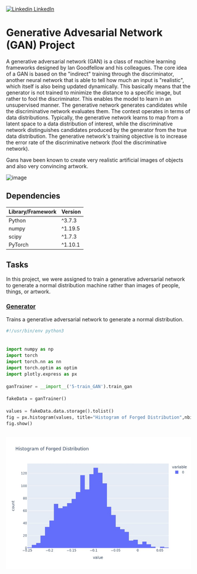 [![Linkedin](https://i.stack.imgur.com/gVE0j.png) LinkedIn](https://www.linkedin.com/in/AnthonyArmoursProfile)

# Generative Advesarial Network (GAN) Project
A generative adversarial network (GAN) is a class of machine learning frameworks designed by Ian Goodfellow and his colleagues. The core idea of a GAN is based on the "indirect" training through the discriminator, another neural network that is able to tell how much an input is "realistic", which itself is also being updated dynamically. This basically means that the generator is not trained to minimize the distance to a specific image, but rather to fool the discriminator. This enables the model to learn in an unsupervised manner. The generative network generates candidates while the discriminative network evaluates them. The contest operates in terms of data distributions. Typically, the generative network learns to map from a latent space to a data distribution of interest, while the discriminative network distinguishes candidates produced by the generator from the true data distribution. The generative network's training objective is to increase the error rate of the discriminative network (fool the discriminative network).

Gans have been known to create very realistic artificial images of objects and also very convincing artwork.

![image](https://github.com/AnthonyArmour/holbertonschool-machine_learning/blob/master/unsupervised_learning/0x05-GANs/images/gen-people.jpeg)

## Dependencies
| Library/Framework  | Version |
| ------------------ | ------- |
| Python             | ^3.7.3  |
| numpy              | ^1.19.5 |
| scipy              | ^1.7.3  |
| PyTorch            | ^1.10.1 |

## Tasks
In this project, we were assigned to train a generative adversarial network to generate a normal distribution machine rather than images of people, things, or artwork.

### [Generator](https://github.com/AnthonyArmour/holbertonschool-machine_learning/blob/master/unsupervised_learning/0x05-GANs/5-train_GAN.py "Generator")
Trains a generative adversarial network to generate a normal distribution.

``` python
#!/usr/bin/env python3


import numpy as np
import torch
import torch.nn as nn
import torch.optim as optim
import plotly.express as px

ganTrainer = __import__('5-train_GAN').train_gan

fakeData = ganTrainer()

values = fakeData.data.storage().tolist()
fig = px.histogram(values, title="Histogram of Forged Distribution",nbins=50)
fig.show()
```

![image](https://github.com/AnthonyArmour/holbertonschool-machine_learning/blob/master/unsupervised_learning/0x05-GANs/images/Gan-sampled.jpg)
---